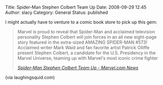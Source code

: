 Title: Spider-Man Stephen Colbert Team Up
Date: 2008-09-29 12:45
Author: slacy
Category: General
Status: published

I might actually have to venture to a comic book store to pick up this
gem:

> Marvel is proud to reveal that Spider-Man and acclaimed television
> personality Stephen Colbert will join forces in an all new eight-page
> story featured in the extra-sized AMAZING SPIDER-MAN \#573! Acclaimed
> writer Mark Waid and fan favorite artist Patrick Olliffe present
> Stephen Colbert, a candidate for the U.S. Presidency in the Marvel
> Universe, teaming up with Marvel's most iconic crime fighter
>
> <cite>[Spider-Man Stephen Colbert Team Up - Marvel.com
> News](http://www.marvel.com/news/comicstories.5119.Spider-Man_&_Stephen_Colbert_Team_Up)</cite>

(via laughingsquid.com)
